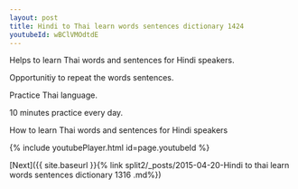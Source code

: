 ```yaml
---
layout: post
title: Hindi to Thai learn words sentences dictionary 1424 
youtubeId: wBClVMOdtdE
---
```

 
 
Helps to learn Thai words and sentences for Hindi speakers.

Opportunitiy to repeat the words sentences. 

Practice Thai language. 
 
10 minutes practice every day. 
 
How to learn Thai words and sentences for Hindi speakers 
 
{% include youtubePlayer.html id=page.youtubeId %}
 
 
[Next]({{ site.baseurl }}{% link  split2/_posts/2015-04-20-Hindi to thai learn words sentences dictionary 1316 .md%})
 
